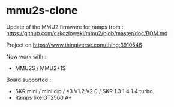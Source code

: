 # mmu2s-clone

Update of the MMU2 firmware for ramps from : https://github.com/cskozlowski/mmu2/blob/master/doc/BOM.md

Project on https://www.thingiverse.com/thing:3910546

Now work with :
* MMU2S / MMU2+1S

Board supported :
* SKR mini / mini dip / e3 V1.2 V2.0 / SKR 1.3 1.4 1.4 turbo
* Ramps like GT2560 A+


